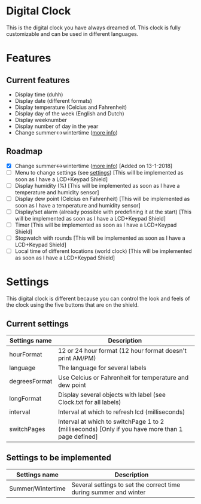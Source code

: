 # Digital Clock

This is the digital clock you have always dreamed of. This clock is fully customizable and can be used in different languages.

# Features
## Current features
- Display time (duhh)
- Display date (different formats)
- Display temperature (Celcius and Fahrenheit)
- Display day of the week (English and Dutch)
- Display weeknumber
- Display number of day in the year
-	Change summer<->wintertime ([more info](https://en.wikipedia.org/wiki/Summer_Time_in_Europe))

## Roadmap
- [x] Change summer<->wintertime ([more info](https://en.wikipedia.org/wiki/Summer_Time_in_Europe)) [Added on 13-1-2018]
- [ ] Menu to change settings (see [settings](https://github.com/sebastiaanspeck/Digital-Clock#settings)) [This will be implemented as soon as I have a LCD+Keypad Shield]
- [ ] Display humidity (%) [This will be implemented as soon as I have a temperature and humidity sensor]
- [ ] Display dew point (Celcius en Fahrenheit) [This will be implemented as soon as I have a temperature and humidity sensor]
- [ ] Display/set alarm (already possible with predefining it at the start) [This will be implemented as soon as I have a LCD+Keypad Shield]
- [ ] Timer [This will be implemented as soon as I have a LCD+Keypad Shield]
- [ ] Stopwatch with rounds [This will be implemented as soon as I have a LCD+Keypad Shield]
- [ ] Local time of different locations (world clock) [This will be implemented as soon as I have a LCD+Keypad Shield]

# Settings
This digital clock is different because you can control the look and feels of the clock using the five buttons that are on the shield.
## Current settings
| Settings name | Description
| ------------- | -----------
| hourFormat | 12 or 24 hour format (12 hour format doesn't print AM/PM)
| language | The language for several labels
| degreesFormat | Use Celcius or Fahrenheit for temperature and dew point
| longFormat | Display several objects with label (see Clock.txt for all labels)
| interval | Interval at which to refresh lcd (milliseconds)
| switchPages | Interval at which to switchPage 1 to 2 (milliseconds) [Only if you have more than 1 page defined]

## Settings  to be implemented
| Settings name | Description
| ------------- | -----------
| Summer/Wintertime | Several settings to set the correct time during summer and winter
